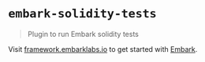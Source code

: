 # `embark-solidity-tests`

> Plugin to run Embark solidity tests

Visit [framework.embarklabs.io](https://framework.embarklabs.io/) to get started with
[Embark](https://github.com/embarklabs/embark).
